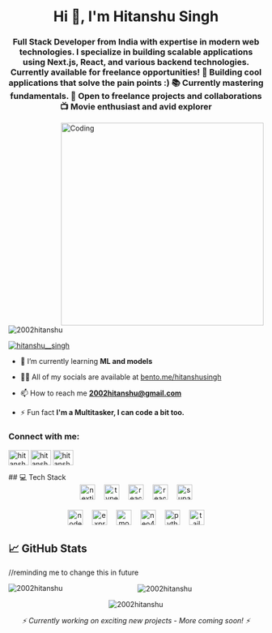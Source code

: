 <h1 align="center">Hi 👋, I'm Hitanshu Singh</h1>
<h3 align="center">Full Stack Developer from India with expertise in modern web technologies. I specialize in building scalable applications using Next.js, React, and various backend technologies. Currently available for freelance opportunities! 🚀 Building cool applications that solve the pain points :) 📚 Currently mastering fundamentals. 🎯 Open to freelance projects and collaborations 📺 Movie enthusiast and avid explorer</h3>

<img align="right" alt="Coding" width="400" src="https://cdn.dribbble.com/users/1162077/screenshots/3848914/programmer.gif">

<p align="left"> <img src="https://komarev.com/ghpvc/?username=2002hitanshu&label=Profile%20views&color=0e75b6&style=flat" alt="2002hitanshu" /> </p>


<p align="left"> <a href="https://twitter.com/hitanshu__singh" target="blank"><img src="https://img.shields.io/twitter/follow/hitanshu__singh?logo=twitter&style=for-the-badge" alt="hitanshu__singh" /></a> </p>

- 🌱 I’m currently learning **ML and models**

- 👨‍💻 All of my socials are available at [bento.me/hitanshusingh](bento.me/hitanshusingh)

- 📫 How to reach me **2002hitanshu@gmail.com**

- ⚡ Fun fact **I'm a Multitasker, I can code a bit too.**


<h3 align="left">Connect with me:</h3>
<p align="left">
<a href="https://twitter.com/hitanshu__singh" target="blank"><img align="center" src="https://raw.githubusercontent.com/rahuldkjain/github-profile-readme-generator/master/src/images/icons/Social/twitter.svg" alt="hitanshu__singh" height="30" width="40" /></a>
<a href="https://linkedin.com/in/hitanshu-singh-0b734812b" target="blank"><img align="center" src="https://raw.githubusercontent.com/rahuldkjain/github-profile-readme-generator/master/src/images/icons/Social/linked-in-alt.svg" alt="hitanshu-singh-0b734812b" height="30" width="40" /></a>
<a href="https://instagram.com/hitanshu.hi_" target="blank"><img align="center" src="https://raw.githubusercontent.com/rahuldkjain/github-profile-readme-generator/master/src/images/icons/Social/instagram.svg" alt="hitanshu.hi_" height="30" width="40" /></a>
</p>
## 💻 Tech Stack

<div align="center">
  <img src="https://img.shields.io/badge/Next.js-000000?logo=nextdotjs&logoColor=white&style=for-the-badge" height="30" alt="nextjs logo"  />
  <img width="10" />
  <img src="https://img.shields.io/badge/TypeScript-3178C6?logo=typescript&logoColor=white&style=for-the-badge" height="30" alt="typescript logo"  />
  <img width="10" />
  <img src="https://img.shields.io/badge/React-61DAFB?logo=react&logoColor=black&style=for-the-badge" height="30" alt="react logo"  />
  <img width="10" />
  <img src="https://img.shields.io/badge/React%20Native-61DAFB?logo=react&logoColor=black&style=for-the-badge" height="30" alt="react native logo"  />
  <img width="10" />
  <img src="https://img.shields.io/badge/Supabase-3ECF8E?logo=supabase&logoColor=white&style=for-the-badge" height="30" alt="supabase logo"  />
</div>

<br>

<div align="center">
  <img src="https://img.shields.io/badge/Node.js-339933?logo=nodedotjs&logoColor=white&style=for-the-badge" height="30" alt="nodejs logo"  />
  <img width="10" />
  <img src="https://img.shields.io/badge/Express-000000?logo=express&logoColor=white&style=for-the-badge" height="30" alt="express logo"  />
  <img width="10" />
  <img src="https://img.shields.io/badge/MongoDB-47A248?logo=mongodb&logoColor=white&style=for-the-badge" height="30" alt="mongodb logo"  />
  <img width="10" />
  <img src="https://img.shields.io/badge/Neo4j-4581C3?logo=neo4j&logoColor=white&style=for-the-badge" height="30" alt="neo4j logo"  />
  <img width="10" />
  <img src="https://img.shields.io/badge/Python-3776AB?logo=python&logoColor=white&style=for-the-badge" height="30" alt="python logo"  />
  <img width="10" />
  <img src="https://img.shields.io/badge/Tailwind-06B6D4?logo=tailwindcss&logoColor=white&style=for-the-badge" height="30" alt="tailwindcss logo"  />
</div>

## 📈 GitHub Stats

//reminding me to change this in future
<div align="center">
  <p><img align="left" src="https://github-readme-stats.vercel.app/api/top-langs?username=2002hitanshu&show_icons=true&locale=en&layout=compact" alt="2002hitanshu" /></p></div>
<div align="center">
  <p>&nbsp;<img align="center" src="https://github-readme-stats.vercel.app/api?username=2002hitanshu&show_icons=true&locale=en" alt="2002hitanshu" /></p>
</div>
<div align="center">
<p><img align="center" src="https://github-readme-streak-stats.herokuapp.com/?user=2002hitanshu&" alt="2002hitanshu" /></p>
</div>
<div align="center">
  <i>⚡ Currently working on exciting new projects - More coming soon! ⚡</i>
</div>
